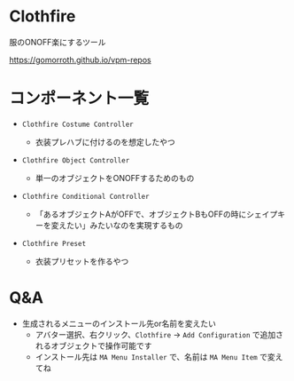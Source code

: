# Clothfire
服のONOFF楽にするツール

https://gomorroth.github.io/vpm-repos

# コンポーネント一覧
- `Clothfire Costume Controller`
  - 衣装プレハブに付けるのを想定したやつ

  
- `Clothfire Object Controller`
  - 単一のオブジェクトをONOFFするためのもの

 
- `Clothfire Conditional Controller`
  - 「あるオブジェクトAがOFFで、オブジェクトBもOFFの時にシェイプキーを変えたい」みたいなのを実現するもの
 

- `Clothfire Preset`
  - 衣装プリセットを作るやつ

# Q&A
- 生成されるメニューのインストール先or名前を変えたい
  - アバター選択、右クリック、`Clothfire` → `Add Configuration` で追加されるオブジェクトで操作可能です
  - インストール先は `MA Menu Installer` で、名前は `MA Menu Item` で変えてね
